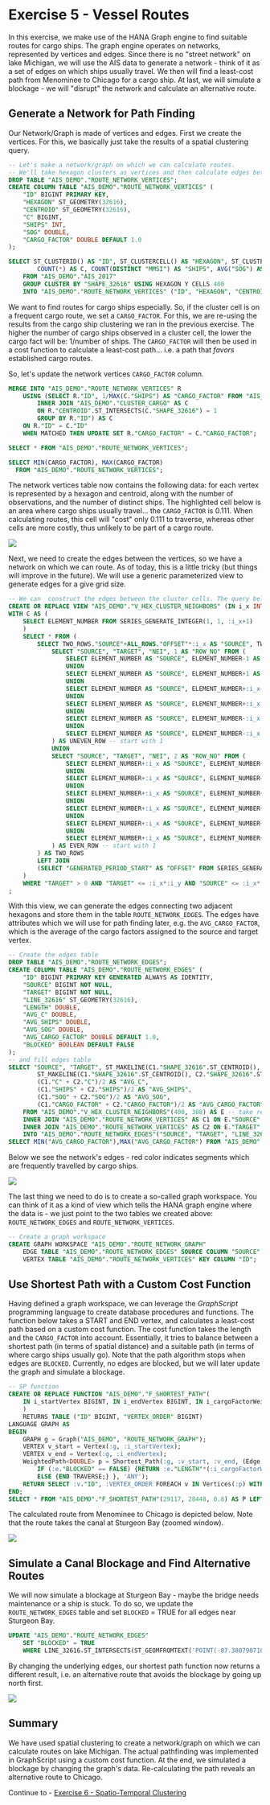 # Exercise 5 - Vessel Routes

In this exercise, we make use of the HANA Graph engine to find suitable routes for cargo ships. The graph engine operates on networks, represented by vertices and edges. Since there is no "street network" on lake Michigan, we will use the AIS data to generate a network - think of it as a set of edges on which ships usually travel. We then will find a least-cost path from Menominee to Chicago for a cargo ship. At last, we will simulate a blockage - we will "disrupt" the network and calculate an alternative route.

## Generate a Network for Path Finding<a name="subex1"></a>

Our Network/Graph is made of vertices and edges. First we create the vertices. For this, we basically just take the results of a spatial clustering query.

```SQL
-- Let's make a network/graph on which we can calculate routes.
-- We'll take hexagon clusters as vertices and then calculate edges between.
DROP TABLE "AIS_DEMO"."ROUTE_NETWORK_VERTICES";
CREATE COLUMN TABLE "AIS_DEMO"."ROUTE_NETWORK_VERTICES" (
	"ID" BIGINT PRIMARY KEY,
	"HEXAGON" ST_GEOMETRY(32616),
	"CENTROID" ST_GEOMETRY(32616),
	"C" BIGINT,
	"SHIPS" INT,
	"SOG" DOUBLE,
	"CARGO_FACTOR" DOUBLE DEFAULT 1.0
);

SELECT ST_CLUSTERID() AS "ID", ST_CLUSTERCELL() AS "HEXAGON", ST_CLUSTERCELL().ST_CENTROID() AS "CENTROID",
		COUNT(*) AS C, COUNT(DISTINCT "MMSI") AS "SHIPS", AVG("SOG") AS "SOG"
	FROM "AIS_DEMO"."AIS_2017"
	GROUP CLUSTER BY "SHAPE_32616" USING HEXAGON Y CELLS 400
	INTO "AIS_DEMO"."ROUTE_NETWORK_VERTICES" ("ID", "HEXAGON", "CENTROID", "C", "SHIPS", "SOG");
```

We want to find routes for cargo ships especially. So, if the cluster cell is on a frequent cargo route, we set a `CARGO_FACTOR`. For this, we are re-using the results from the cargo ship clustering we ran in the previous exercise. The higher the number of cargo ships observed in a cluster cell, the lower the cargo fact will be: 1/number of ships. The `CARGO_FACTOR` will then be used in a cost function to calculate a least-cost path... i.e. a path that *favors* established cargo routes.

So, let's update the network vertices `CARGO_FACTOR` column.

```SQL
MERGE INTO "AIS_DEMO"."ROUTE_NETWORK_VERTICES" R
	USING (SELECT R."ID", 1/MAX(C."SHIPS") AS "CARGO_FACTOR" FROM "AIS_DEMO"."ROUTE_NETWORK_VERTICES" AS R
		INNER JOIN "AIS_DEMO"."CLUSTER_CARGO" AS C
		ON R."CENTROID".ST_INTERSECTS(C."SHAPE_32616") = 1
		GROUP BY R."ID") AS C
	ON R."ID" = C."ID"
	WHEN MATCHED THEN UPDATE SET R."CARGO_FACTOR" = C."CARGO_FACTOR";

SELECT * FROM "AIS_DEMO"."ROUTE_NETWORK_VERTICES";

SELECT MIN(CARGO_FACTOR), MAX(CARGO_FACTOR)
  FROM "AIS_DEMO"."ROUTE_NETWORK_VERTICES";
```
The network vertices table now contains the following data: for each vertex is represented by a hexagon and centroid, along with the number of observations, and the number of distinct ships. The highlighted cell below is an area where cargo ships usually travel... the `CARGO_FACTOR` is 0.111. When calculating routes, this cell will "cost" only 0.111 to traverse, whereas other cells are more costly, thus unlikely to be part of a cargo route.

![](images/vertices.png)

Next, we need to create the edges between the vertices, so we have a network on which we can route. As of today, this is a little tricky (but things will improve in the future). We will use a generic parameterized view to generate edges for a give grid size.

```SQL
-- We can  construct the edges between the cluster cells. The query below identifies the neighbors of each cluster cell.
CREATE OR REPLACE VIEW "AIS_DEMO"."V_HEX_CLUSTER_NEIGHBORS" (IN i_x INT, IN i_y INT) AS
WITH C AS (
	SELECT ELEMENT_NUMBER FROM SERIES_GENERATE_INTEGER(1, 1, :i_x+1)
	)
	SELECT * FROM (
		SELECT TWO_ROWS."SOURCE"+ALL_ROWS."OFFSET"*:i_x AS "SOURCE", TWO_ROWS."TARGET"+ALL_ROWS."OFFSET"*:i_x AS "TARGET", TWO_ROWS."NEI", TWO_ROWS."ROW_NO"+ALL_ROWS."OFFSET" AS "ROW_NO" FROM (
			SELECT "SOURCE", "TARGET", "NEI", 1 AS "ROW_NO" FROM (
				SELECT ELEMENT_NUMBER AS "SOURCE", ELEMENT_NUMBER-1 AS "TARGET", 'left' AS "NEI" FROM C WHERE ELEMENT_NUMBER > 1
				UNION
				SELECT ELEMENT_NUMBER AS "SOURCE", ELEMENT_NUMBER+1 AS "TARGET", 'right' AS "NEI" FROM C WHERE ELEMENT_NUMBER < :i_x
				UNION
				SELECT ELEMENT_NUMBER AS "SOURCE", ELEMENT_NUMBER+:i_x-1 AS "TARGET", 'left upper' AS "NEI" FROM C WHERE ELEMENT_NUMBER > 1
				UNION
				SELECT ELEMENT_NUMBER AS "SOURCE", ELEMENT_NUMBER+:i_x AS "TARGET", 'right upper' AS "NEI" FROM C
				UNION
				SELECT ELEMENT_NUMBER AS "SOURCE", ELEMENT_NUMBER-:i_x-1 AS "TARGET", 'left lower' AS "NEI" FROM C WHERE ELEMENT_NUMBER > 1
				UNION
				SELECT ELEMENT_NUMBER AS "SOURCE", ELEMENT_NUMBER-:i_x AS "TARGET", 'right lower' AS "NEI" FROM C
			) AS UNEVEN_ROW -- start with 1
			UNION
			SELECT "SOURCE", "TARGET", "NEI", 2 AS "ROW_NO" FROM (
				SELECT ELEMENT_NUMBER+:i_x AS "SOURCE", ELEMENT_NUMBER+:i_x-1 AS "TARGET", 'left' AS "NEI" FROM C WHERE ELEMENT_NUMBER > 1
				UNION
				SELECT ELEMENT_NUMBER+:i_x AS "SOURCE", ELEMENT_NUMBER+:i_x+1 AS "TARGET", 'right' AS "NEI" FROM C WHERE ELEMENT_NUMBER < :i_x
				UNION
				SELECT ELEMENT_NUMBER+:i_x AS "SOURCE", ELEMENT_NUMBER+:i_x+:i_x AS "TARGET", 'left upper' AS "NEI" FROM C
				UNION
				SELECT ELEMENT_NUMBER+:i_x AS "SOURCE", ELEMENT_NUMBER+:i_x+:i_x+1 AS "TARGET", 'right upper' AS "NEI" FROM C WHERE ELEMENT_NUMBER < :i_x
				UNION
				SELECT ELEMENT_NUMBER+:i_x AS "SOURCE", ELEMENT_NUMBER+:i_x-:i_x AS "TARGET", 'left lower' AS "NEI" FROM C
				UNION
				SELECT ELEMENT_NUMBER+:i_x AS "SOURCE", ELEMENT_NUMBER+:i_x-:i_x+1 AS "TARGET", 'right lower' AS "NEI" FROM C WHERE ELEMENT_NUMBER < :i_x
			) AS EVEN_ROW -- start with 1
		) AS TWO_ROWS
		LEFT JOIN 	
		(SELECT "GENERATED_PERIOD_START" AS "OFFSET" FROM SERIES_GENERATE_INTEGER(2, 0, :i_y+1)) AS "ALL_ROWS" ON 1=1
	)
	WHERE "TARGET" > 0 AND "TARGET" <= :i_x*:i_y AND "SOURCE" <= :i_x*:i_y
;
```

With this view, we can generate the edges connecting two adjacent hexagons and store them in the table `ROUTE_NETWORK_EDGES`. The edges have attributes which we will use for path finding later, e.g. the `AVG_CARGO_FACTOR`, which is the average of the cargo factors assigned to the source and target vertex.

````SQL
-- Create the edges table
DROP TABLE "AIS_DEMO"."ROUTE_NETWORK_EDGES";
CREATE COLUMN TABLE "AIS_DEMO"."ROUTE_NETWORK_EDGES" (
	"ID" BIGINT PRIMARY KEY GENERATED ALWAYS AS IDENTITY,
	"SOURCE" BIGINT NOT NULL,
	"TARGET" BIGINT NOT NULL,
	"LINE_32616" ST_GEOMETRY(32616),
	"LENGTH" DOUBLE,
	"AVG_C" DOUBLE,
	"AVG_SHIPS" DOUBLE,
	"AVG_SOG" DOUBLE,
	"AVG_CARGO_FACTOR" DOUBLE DEFAULT 1.0,
	"BLOCKED" BOOLEAN DEFAULT FALSE
);
-- and fill edges table
SELECT "SOURCE", "TARGET", ST_MAKELINE(C1."SHAPE_32616".ST_CENTROID(), C2."SHAPE_32616".ST_CENTROID()) AS "LINE_32616",
		ST_MAKELINE(C1."SHAPE_32616".ST_CENTROID(), C2."SHAPE_32616".ST_CENTROID()).ST_LENGTH() AS "LENGTH",
		(C1."C" + C2."C")/2 AS "AVG_C",
		(C1."SHIPS" + C2."SHIPS")/2 AS "AVG_SHIPS",
		(C1."SOG" + C2."SOG")/2 AS "AVG_SOG",
		(C1."CARGO_FACTOR" + C2."CARGO_FACTOR")/2 AS "AVG_CARGO_FACTOR"
	FROM "AIS_DEMO"."V_HEX_CLUSTER_NEIGHBORS"(400, 388) AS E -- take result from query above as size of the grid
	INNER JOIN "AIS_DEMO"."ROUTE_NETWORK_VERTICES" AS C1 ON E."SOURCE" = C1."ID"
	INNER JOIN "AIS_DEMO"."ROUTE_NETWORK_VERTICES" AS C2 ON E."TARGET" = C2."ID"
	INTO "AIS_DEMO"."ROUTE_NETWORK_EDGES"("SOURCE", "TARGET", "LINE_32616", "LENGTH", "AVG_C", "AVG_SHIPS", "AVG_SOG", "AVG_CARGO_FACTOR");
SELECT MIN("AVG_CARGO_FACTOR"),MAX("AVG_CARGO_FACTOR") FROM "AIS_DEMO"."ROUTE_NETWORK_EDGES";
````

Below we see the network's edges - red color indicates segments which are frequently travelled by cargo ships.

![](images/edges.png)

The last thing we need to do is to create a so-called graph workspace. You can think of it as a kind of view which tells the HANA graph engine where the data is - we just point to the two tables we created above: `ROUTE_NETWORK_EDGES` and `ROUTE_NETWORK_VERTICES`.

````SQL
-- Create a graph workspace
CREATE GRAPH WORKSPACE "AIS_DEMO"."ROUTE_NETWORK_GRAPH"
    EDGE TABLE "AIS_DEMO"."ROUTE_NETWORK_EDGES" SOURCE COLUMN "SOURCE" TARGET COLUMN "TARGET" KEY COLUMN "ID"
    VERTEX TABLE "AIS_DEMO"."ROUTE_NETWORK_VERTICES" KEY COLUMN "ID";
````

## Use Shortest Path with a Custom Cost Function<a name="subex2"></a>

Having defined a graph workspace, we can leverage the *GraphScript* programming language to create database procedures and functions. The function below takes a START and END vertex, and calculates a least-cost path based on a custom cost function. The cost function takes the length and the `CARGO_FACTOR` into account. Essentially, it tries to balance between a shortest path (in terms of spatial distance) and a suitable path (in terms of where cargo ships usually go). Note that the path algorithm stops when edges are `BLOCKED`. Currently, no edges are blocked, but we will later update the graph and simulate a blockage.

````SQL
-- SP function
CREATE OR REPLACE FUNCTION "AIS_DEMO"."F_SHORTEST_PATH"(
	IN i_startVertex BIGINT, IN i_endVertex BIGINT, IN i_cargoFactorWeight DOUBLE
	)
	RETURNS TABLE ("ID" BIGINT, "VERTEX_ORDER" BIGINT)
LANGUAGE GRAPH AS
BEGIN
	GRAPH g = Graph("AIS_DEMO", "ROUTE_NETWORK_GRAPH");
	VERTEX v_start = Vertex(:g, :i_startVertex);
	VERTEX v_end = Vertex(:g, :i_endVertex);
	WeightedPath<DOUBLE> p = Shortest_Path(:g, :v_start, :v_end, (Edge e) => DOUBLE{
		IF (:e."BLOCKED" == FALSE) {RETURN :e."LENGTH"*(:i_cargoFactorWeight + (1.0-:i_cargoFactorWeight)*:e."AVG_CARGO_FACTOR");}
		ELSE {END TRAVERSE;} }, 'ANY');
	RETURN SELECT :v."ID", :VERTEX_ORDER FOREACH v IN Vertices(:p) WITH ORDINALITY AS VERTEX_ORDER;
END;
SELECT * FROM "AIS_DEMO"."F_SHORTEST_PATH"(29117, 28448, 0.8) AS P LEFT JOIN "AIS_DEMO"."ROUTE_NETWORK_VERTICES" AS V ON P.ID = V.ID;
````

The calculated route from Menominee to Chicago is depicted below. Note that the route takes the canal at Sturgeon Bay (zoomed window).

![](images/route1.png)

## Simulate a Canal Blockage and Find Alternative Routes<a name="subex3"></a>

We will now simulate a blockage at Sturgeon Bay - maybe the bridge needs maintenance or a ship is stuck. To do so, we update the `ROUTE_NETWORK_EDGES` table and set `BLOCKED` = TRUE for all edges near Sturgeon Bay.

````SQL
UPDATE "AIS_DEMO"."ROUTE_NETWORK_EDGES"
	SET "BLOCKED" = TRUE
	WHERE LINE_32616.ST_INTERSECTS(ST_GEOMFROMTEXT('POINT(-87.38079071044923 44.8311608680887)', 4326).ST_TRANSFORM(32616).ST_BUFFER(200)) = 1;
````
 By changing the underlying edges, our shortest path function now returns a different result, i.e. an alternative route that avoids the blockage by going up north first.

 ![](images/route2.png)

## Summary

We have used spatial clustering to create a network/graph on which we can calculate routes on lake Michigan. The actual pathfinding was implemented in GraphScript using a custom cost function. At the end, we simulated a blockage by changing the graph's data. Re-calculating the path reveals an alternative route to Chicago.

Continue to - [Exercise 6 - Spatio-Temporal Clustering ](../ex6/README.md)
